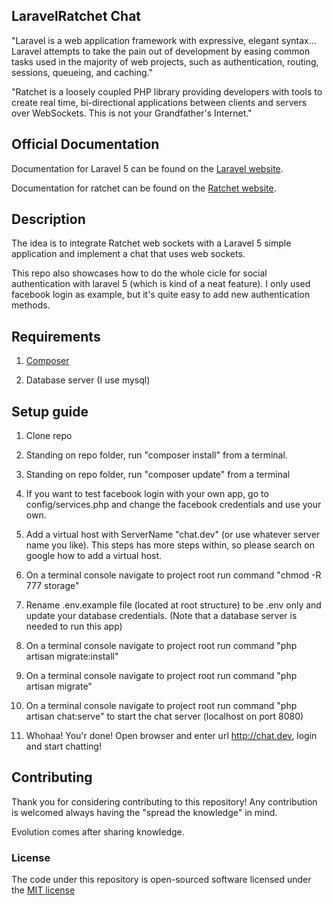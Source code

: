 ## LaravelRatchet Chat

"Laravel is a web application framework with expressive, elegant syntax... Laravel attempts to take the pain out of development by easing common tasks used in the majority of web projects, such as authentication, routing, sessions, queueing, and caching."

"Ratchet is a loosely coupled PHP library providing developers with tools to create real time, bi-directional applications between clients and servers over WebSockets. This is not your Grandfather's Internet."

## Official Documentation

Documentation for Laravel 5 can be found on the [Laravel website](http://laravel.com/docs).

Documentation for ratchet can be found on the [Ratchet website](http://socketo.me/docs/).

## Description

The idea is to integrate Ratchet web sockets with a Laravel 5 simple application and implement a chat that uses web sockets.

This repo also showcases how to do the whole cicle for social authentication with laravel 5 (which is kind of a neat feature). I only used facebook login as example, but it's quite easy to add new authentication methods.

## Requirements

1) [Composer](https://getcomposer.org/)

2) Database server (I use mysql)

## Setup guide
	
1) Clone repo

2) Standing on repo folder, run "composer install" from a terminal.

3) Standing on repo folder, run "composer update" from a terminal

4) If you want to test facebook login with your own app, go to config/services.php and change the facebook credentials and use your own.

5) Add a virtual host with ServerName "chat.dev" (or use whatever server name you like). This steps has more steps within, so please search on google how to add a virtual host.

6) On a terminal console navigate to project root run command "chmod -R 777 storage" 

7) Rename .env.example file (located at root structure) to be .env only and update your database credentials. (Note that a database server is needed to run this app)

8) On a terminal console navigate to project root run command "php artisan migrate:install"

9) On a terminal console navigate to project root run command "php artisan migrate"

10) On a terminal console navigate to project root run command "php artisan chat:serve" to start the chat server (localhost on port 8080)

11) Whohaa! You'r done! Open browser and enter url http://chat.dev, login and start chatting!

## Contributing

Thank you for considering contributing to this repository! Any contribution is welcomed always having the "spread the knowledge" in mind. 

Evolution comes after sharing knowledge.

### License

The code under this repository is open-sourced software licensed under the [MIT license](http://opensource.org/licenses/MIT)
